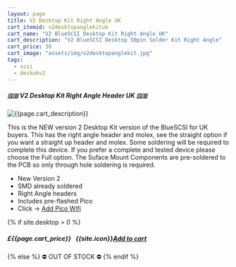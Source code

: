 ```yaml
---
layout: page
title: V2 Desktop Kit Right Angle UK
cart_itemid: v2desktopanglekituk
cart_name: "V2 BlueSCSI Desktop Kit Right Angle UK"
cart_description: "V2 BlueSCSI Desktop 50pin Solder Kit Right Angle"
cart_price: 38
cart_image: "assets/img/v2desktopanglekit.jpg"
tags: 
  - scsi
  - deskukv2
---
```


##### 🇬🇧 V2 Desktop Kit Right Angle Header UK 🇬🇧

![{{page.cart_description}}]({{page.cart_image}})

This is the NEW version 2 Desktop Kit version of the BlueSCSI for UK buyers. This has the right angle header and molex, see the straight option if you want a straight up header and molex. Some soldering will be required to complete this device. If you prefer a complete and tested device please choose the Full option. The Suface Mount Components are pre-soldered to the PCB so only through hole soldering is required.

* New Version 2
* SMD already soldered
* Right Angle headers
* Includes pre-flashed Pico
* Click &#8594; [Add Pico Wifi](/picowifi)

{% if site.desktop > 0 %}
##### £{{page.cart_price}} &nbsp; {{site.icon}}[Add to cart](/cart#{{page.cart_itemid}})
{% else %}
&#9940; OUT OF STOCK &#9940;
{% endif %}